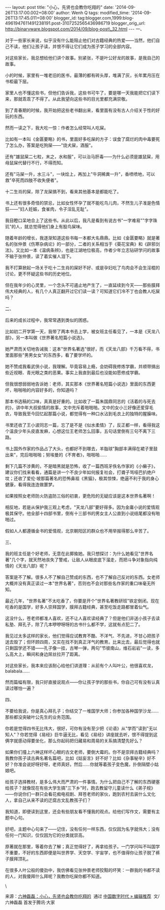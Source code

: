 --- layout: post title: "小心，先贤也会教你吃翔的" date:
'2014-09-26T13:17:00.002+08:00' author: Wenh Q tags: modified\_time:
'2014-09-26T13:17:45.011+08:00' blogger\_id:
tag:blogger.com,1999:blog-4961947611491238191.post-3107252565436986719
blogger\_orig\_url:
http://binaryware.blogspot.com/2014/09/blog-post\_32.html --- 一、\
\
对于一些家长来说，似乎没有什么能阻止他们对古籍经典的热爱——当然，他们自己不读，他们让孩子读，并恨不得让它们成为孩子学习的全部内容。\
\
对这些家长，我总想给他们讲个故事。别紧张，不是叶公好龙的故事，是我自己的故事。\
\
小的时候，家里有一堆老旧的医书，最薄的都有砖头厚，堆满了灰，长年累月压在书柜最下层。\
\
家里人也不懂这些书，但他们告诉我，这些书可牛了，要是哪一天我能把它们读下来，那就乖乖了不得了。从此我望向这些书的目光里都充满崇敬。\
\
到了青春期的时候，我开始把这些老书翻出来，看里面有没有古人介绍关于性的好玩的东西。\
\
然而一读之下，我大吃一惊：作者怎么经常叫人吃屎。\
\
比如有一本叫《金匮要略》的书，里面好多吃屎的方子：误食了腐烂的肉中毒要死了怎么办，答案是吃狗屎——"烧犬屎，酒服"。\
\
还有"雄鼠屎二七粒，末之，水和服"，可以治马肝毒——为什么必须是雄鼠屎，用母鼠屎代替行不行，不得而知。\
\
还有"马屎一升，水三斗"，一块烩上，再加上"牛洞稀粪一升"，香喷喷地，可以救"卒死而四肢不收失便者"。\
\
十二生肖的屎，除了龙屎搞不到，看来其他基本是都能吃了。\
\
书上还有很多奇怪的禁忌，比如女性怀孕了就不能吃鸟儿肉，不然生儿子准是色情狂——"妇人妊娠，食雀肉，令子淫乱无耻"。\
\
我目瞪口呆地合上了这些书。从此以后，我凡是看到有说古书"一字难易""字字珠玑"的人，就总觉得他们身上有股鸟屎味。\
\
随着年龄的增长，我逐渐知道这些书每一本都大名鼎鼎。比如《金匮要略》就是著名的张仲景《伤寒杂病论》的一部分，二者的关系相当于《葵花宝典》和《辟邪剑法》。又比如一本《温病条辨》，也是江湖地位极高，作者少年立志钻研学问的故事不输于张仲景，读了着实催人泪下。\
\
我不打算掀起一场关于吃十二生肖的屎好不好、或是孕妇吃了鸟肉会不会生淫棍的讨论，更不怀疑这些书的历史地位。\
\
但在我年少的心灵里，一个念头不可遏止地产生了，一直延续到今天——那些膜拜伟大经典的人，有几个人真正翻开过它们读一读？可知道它们冷不丁也会教人吃屎吗？\
\
二、\
\
后来的成长过程中，我常常遇到类似的困惑。\
\
比如初二开学第一天，我带了两本书去上学，被女班主任看见了，一本是《天龙八部》，另一本叫做《世界著名短篇小说选》。\
\
她严肃而关切地告诫我：这本"世界名著选"很好，而《天龙八部》千万看不得，书里面那些"男男女女"的东西多，看了要学坏的。\
\
她不赞成我看武侠小说，我理解。毕竟容易上瘾，会妨碍我修炼学霸，并顺带搞出些近视眼、青光眼之类的恶果。事实上我直到最后也没能如愿修成学霸。\
\
但我很想弱弱地告诉她：老师，其实那本《世界著名短篇小说选》里面的东西更坏，啪啪啪的内容好多的，你知道吗？\
\
那本书选稿的口味，真真是好重的。比如收了一篇朱国鼎同志的《活着的与死去的》，讲中年大叔偷情的故事，文中充斥着啪啪啪。文中的女小三好像还爱穿毛衣，导致我至今回忆起那篇小说，都觉得有一种口水沾到毛衣上的独特的腥臊味。\
\
书里还收了王小波同志一篇，忘了是不是《似水柔情》了，反正都一样，看得我这个温良少年头皮直发麻，心想这位王老师怎么回事，五句话里倒有三句不离下三路。\
\
书上国外作家的作品占了大头，也都好不到哪去，羊脂球"胸部丰满得在裙子里鼓出来"，完后啪啪啪；努埃曼的《不育者》，啪啪啪……\
\
剩下几篇不涉黄的，不是暗黑就是恐怖，收了一篇西班牙佚名作家的《小癞子》，建议你们找来看看，通篇是讲一个不良少年如何报复社会，打聋子骂哑巴扒绝户坟；还收了爱伦·坡那篇著名的恐怖鼻祖《黑猫》，极其惊悚，绝逼不利于我的身心健康，看得我连连做噩梦。\
\
如果按照女老师防火防盗防三俗的初衷，更危险的无疑应该是这本世界名著啊！\
\
相反地，若是从保护我三观上考虑，"天龙八部"要好得多。因为金庸小说的爱情观极其保守。他全部十四部书里，倒有十三部书的男女主人公直到小说结尾都没有啪啪过。\
\
假如人人都遵循金书的爱情观，北京朝阳区的群众也不用举报得那么辛苦了。\
\
三、\
\
我的班主任是个好老师，无意在此揶揄她。我只想探讨：为什么她看见"世界名著"几个字，就天然地丧失了警戒，让敌人从眼皮底下溜走，而把斗争对象指向纯情的《天龙八部》呢？\
\
答案是不了解。很多人不了解自己赞成的东西，也不了解自己反对的东西。女老师大概并没有真正读过一本"世界名著"，否则也不会对那些名作家的重口味毫无所知。\
\
最近几年，"世界名著"不太吃香了，你要是开个"世界名著教研班"铁定倒闭。现在吃香的是国学，好多人崇拜国学，膜拜古籍经典，甚至吃饭走路都冒着仙气。\
\
这没什么，苍老师都准人喜欢，还不让人喜欢读经典了？但是他们非送小孩子去读私塾、拜孔子，除了几本咿咿呀呀的古书什么都不学，这就有点犯二了。\
\
我见过太多这样的家长，他们觉得应试教育不酷、不洋气、不先进，不甘心把孩子送去毁了；但环顾四周，又实在找不到真正洋气的教育。比来比去，最后觉得也就只剩国学还不错——孔子像一挂，古琴一弹，两句"节彼南山，维石岩岩"一读，多么高大上，瞬间和身边屌丝拉开了距离。\
\
对这些家长，我本来应该耐心给他们讲道理：从前有个人叫叶公，他很喜欢龙，balabala……\
\
然而篇幅有限，我只好直接说观点——你让孩子学的那些书，你自己可有没有认真读过哪怕一遍？\
\
四、\
\
不要给我说，你是真心拜孔子；你结交了一堆国学大师；你参加各种国学沙龙……那些都没突破叶公先生的业务范围。\
\
你若是觉得四书无比伟大，很好，可你有没有至少把《论语》从"学而"读到"无以知人"？你若觉得《易经》巨牛逼无比，看见《易经》讲座就去听，恨不得提到这俩字就感动得要坐化，那么你起码把归藏易和周易的关系搞清楚先好么？\
\
如果你们撞上六神这样坏心眼的古文老师，要倒大霉的。你不是崇拜古籍经典吗？我教你孩子读古典名著名篇吧，比如《姑妄言》好不好？比如《杂事秘辛》好不好？你准会说好呀好呀，老师真好。然后……你就等着孩子变色魔，扑倒隔壁小姑娘吧。\
\
给孩子选择教材，是多么伟大而严肃的一件事情。为什么把自己不了解的东西硬塞给孩子？就像现在有些大学生搞"三下乡"时，跑去教留守儿童读什么《弟子规》——你说你们一群只会看花痴电视剧、拜苍老师的家伙，跑到农村去装什么文化人，拿自己从来不读的迂腐古文乱教孩子们？\
\
我知道，即便读到这里，还会有些朋友看不懂我的观点。给他们写作文，需要有主题中心句。\
\
好吧，主题中心句来了——记住，没有任何一样东西，仅仅因为名字就伟大；没有任何一门知识，仅仅因为它的分类就崇高。\
\
原著就在那里，等着你去了解；真正觉得好了，再拿给孩子。一门学问叫不叫国学不重要，不好的东西即便是叫世界学、天空学、宇宙学，也不值得你让孩子脱了裤子膜拜顶礼。\
\
在很多人叶公般的傻劲中，我仿佛看见张仲景老师狡黠的坏笑：一群我的书都不读的人，对我傻拜什么拜呢？我教你吃屎你都不知道。
<div>

\

</div>

<div>

来源：[六神磊磊：小心，先贤也会教你吃翔的](http://feedproxy.google.com/~r/chinagfwblog/~3/QAFBcZPhF-8/)  通过 [中国数字时代
»
编辑推荐](http://pipes.yahoo.com/pipes/pipe.info?_id=4ebbe79f06d4342d785a0cab9913dc0c)  文/六神磊磊 首发于腾讯·大家

</div>
